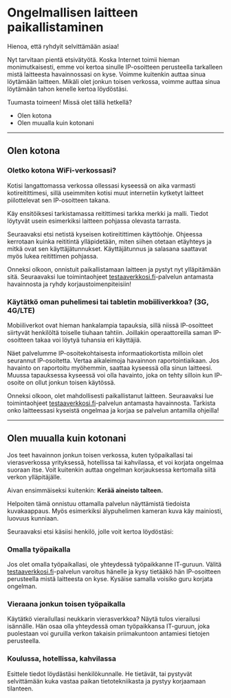 # Ongelmallisen laitteen paikallistaminen

Hienoa, että ryhdyit selvittämään asiaa!

Nyt tarvitaan pientä etsivätyötä. Koska Internet toimii hieman monimutkaisesti, emme voi kertoa sinulle IP-osoitteen perusteella tarkalleen mistä laitteesta havainnossasi on kyse. Voimme kuitenkin auttaa sinua löytämään laitteen. Mikäli olet jonkun toisen verkossa, voimme auttaa sinua löytämään tahon kenelle kertoa löydöstäsi.

Tuumasta toimeen! Missä olet tällä hetkellä?

 * Olen kotona
 * Olen muualla kuin kotonani

----------

## Olen kotona

### Oletko kotona WiFi-verkossasi?

Kotisi langattomassa verkossa ollessasi kyseessä on aika varmasti kotireitittimesi, sillä useimmiten kotisi muut internetiin kytketyt laitteet piilottelevat sen IP-osoitteen takana.

Käy ensitöiksesi tarkistamassa reitittimesi tarkka merkki ja malli. Tiedot löytyvät usein esimerkiksi laitteen pohjassa olevasta tarrasta.

Seuraavaksi etsi netistä kyseisen kotireitittimen käyttöohje. Ohjeessa kerrotaan kuinka reititintä ylläpidetään, miten siihen otetaan etäyhteys ja mitkä ovat sen käyttäjätunnukset. Käyttäjätunnus ja salasana saattavat myös lukea reitittimen pohjassa.

Onneksi olkoon, onnistuit paikallistamaan laitteen ja pystyt nyt ylläpitämään sitä. Seuraavaksi lue toimintaohjeet [testaaverkkosi.fi](https://testaaverkkosi.fi)-palvelun antamasta havainnosta ja ryhdy korjaustoimenpiteisiin!

### Käytätkö oman puhelimesi tai tabletin mobiiliverkkoa? (3G, 4G/LTE)

Mobiiliverkot ovat hieman hankalampia tapauksia, sillä niissä IP-osoitteet siirtyvät henkilöltä toiselle tiuhaan tahtiin. Joillakin operaattoreilla saman IP-osoitteen takaa voi löytyä tuhansia eri käyttäjiä.

Näet palvelumme IP-osoitekohtaisesta informaatiokortista milloin olet seurannut IP-osoitetta. Vertaa aikaleimoja havainnon raportointiaikaan. Jos havainto on raportoitu myöhemmin, saattaa kyseessä olla sinun laitteesi. Muussa tapauksessa kyseessä voi olla havainto, joka on tehty silloin kun IP-osoite on ollut jonkun toisen käytössä.

Onneksi olkoon, olet mahdollisesti paikallistanut laitteen. Seuraavaksi lue toimintaohjeet [testaaverkkosi.fi](https://testaaverkkosi.fi)-palvelun antamasta havainnosta. Tarkista onko laitteessasi kyseistä ongelmaa ja korjaa se palvelun antamilla ohjeilla!

----------

## Olen muualla kuin kotonani

Jos teet havainnon jonkun toisen verkossa, kuten työpaikallasi tai vierasverkossa yrityksessä, hotellissa tai kahvilassa, et voi korjata ongelmaa suoraan itse. Voit kuitenkin auttaa ongelman korjauksessa kertomalla siitä verkon ylläpitäjälle.

Aivan ensimmäiseksi kuitenkin: **Kerää aineisto talteen.**

Helpoiten tämä onnistuu ottamalla palvelun näyttämistä tiedoista kuvakaappaus. Myös esimerkiksi älypuhelimen kameran kuva käy mainiosti, luovuus kunniaan.

Seuraavaksi etsi käsiisi henkilö, jolle voit kertoa löydöstäsi:

### Omalla työpaikalla

Jos olet omalla työpaikallasi, ole yhteydessä työpaikkanne IT-guruun. Välitä [testaaverkkosi.fi](https://testaaverkkosi.fi)-palvelun varoitus hänelle ja kysy tietääkö hän IP-osoitteen perusteella mistä laitteesta on kyse. Kysäise samalla voisiko guru korjata ongelman.

### Vieraana jonkun toisen työpaikalla

Käytätkö vierailullasi neukkarin vierasverkkoa? Näytä tulos vierailusi isännälle. Hän osaa olla yhteydessä oman työpaikkansa IT-guruun, joka puolestaan voi guruilla verkon takaisin priimakuntoon antamiesi tietojen perusteella.

### Koulussa, hotellissa, kahvilassa

Esittele tiedot löydästäsi henkilökunnalle. He tietävät, tai pystyvät selvittämään kuka vastaa paikan tietotekniikasta ja pystyy korjaamaan tilanteen.

